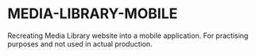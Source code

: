 # MEDIA-LIBRARY-MOBILE
Recreating Media Library website into a mobile application. For practising purposes and not used in actual production.